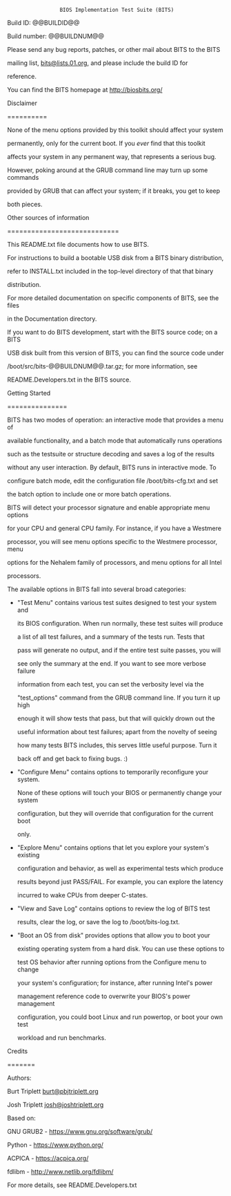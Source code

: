                      BIOS Implementation Test Suite (BITS)

Build ID: @@BUILDID@@
Build number: @@BUILDNUM@@

Please send any bug reports, patches, or other mail about BITS to the BITS
mailing list, <bits@lists.01.org>, and please include the build ID for
reference.

You can find the BITS homepage at http://biosbits.org/

Disclaimer
==========

None of the menu options provided by this toolkit should affect your system
permanently, only for the current boot.  If you *ever* find that this toolkit
affects your system in any permanent way, that represents a serious bug.
However, poking around at the GRUB command line may turn up some commands
provided by GRUB that can affect your system; if it breaks, you get to keep
both pieces.


Other sources of information
============================

This README.txt file documents how to use BITS.

For instructions to build a bootable USB disk from a BITS binary distribution,
refer to INSTALL.txt included in the top-level directory of that that binary
distribution.

For more detailed documentation on specific components of BITS, see the files
in the Documentation directory.

If you want to do BITS development, start with the BITS source code; on a BITS
USB disk built from this version of BITS, you can find the source code under
/boot/src/bits-@@BUILDNUM@@.tar.gz; for more information, see
README.Developers.txt in the BITS source.


Getting Started
===============

BITS has two modes of operation: an interactive mode that provides a menu of
available functionality, and a batch mode that automatically runs operations
such as the testsuite or structure decoding and saves a log of the results
without any user interaction.  By default, BITS runs in interactive mode.  To
configure batch mode, edit the configuration file /boot/bits-cfg.txt and set
the batch option to include one or more batch operations.

BITS will detect your processor signature and enable appropriate menu options
for your CPU and general CPU family.  For instance, if you have a Westmere
processor, you will see menu options specific to the Westmere processor, menu
options for the Nehalem family of processors, and menu options for all Intel
processors.

The available options in BITS fall into several broad categories:

- "Test Menu" contains various test suites designed to test your system and
  its BIOS configuration.  When run normally, these test suites will produce
  a list of all test failures, and a summary of the tests run.  Tests that
  pass will generate no output, and if the entire test suite passes, you will
  see only the summary at the end.  If you want to see more verbose failure
  information from each test, you can set the verbosity level via the
  "test_options" command from the GRUB command line.  If you turn it up high
  enough it will show tests that pass, but that will quickly drown out the
  useful information about test failures; apart from the novelty of seeing
  how many tests BITS includes, this serves little useful purpose.  Turn it
  back off and get back to fixing bugs. :)

- "Configure Menu" contains options to temporarily reconfigure your system.
  None of these options will touch your BIOS or permanently change your system
  configuration, but they will override that configuration for the current boot
  only.

- "Explore Menu" contains options that let you explore your system's existing
  configuration and behavior, as well as experimental tests which produce
  results beyond just PASS/FAIL.  For example, you can explore the latency
  incurred to wake CPUs from deeper C-states.

- "View and Save Log" contains options to review the log of BITS test
  results, clear the log, or save the log to /boot/bits-log.txt.

- "Boot an OS from disk" provides options that allow you to boot your
  existing operating system from a hard disk.  You can use these options to
  test OS behavior after running options from the Configure menu to change
  your system's configuration; for instance, after running Intel's power
  management reference code to overwrite your BIOS's power management
  configuration, you could boot Linux and run powertop, or boot your own test
  workload and run benchmarks.


Credits
=======

Authors:
Burt Triplett <burt@pbjtriplett.org>
Josh Triplett <josh@joshtriplett.org>

Based on:
GNU GRUB2 - https://www.gnu.org/software/grub/
Python - https://www.python.org/
ACPICA - https://acpica.org/
fdlibm - http://www.netlib.org/fdlibm/

For more details, see README.Developers.txt
